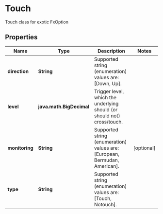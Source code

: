 

# Touch

Touch class for exotic FxOption

## Properties

Name | Type | Description | Notes
------------ | ------------- | ------------- | -------------
**direction** | **String** | Supported string (enumeration) values are: [Down, Up]. | 
**level** | **java.math.BigDecimal** | Trigger level, which the underlying should (or should not) cross/touch. | 
**monitoring** | **String** | Supported string (enumeration) values are: [European, Bermudan, American]. |  [optional]
**type** | **String** | Supported string (enumeration) values are: [Touch, Notouch]. | 



